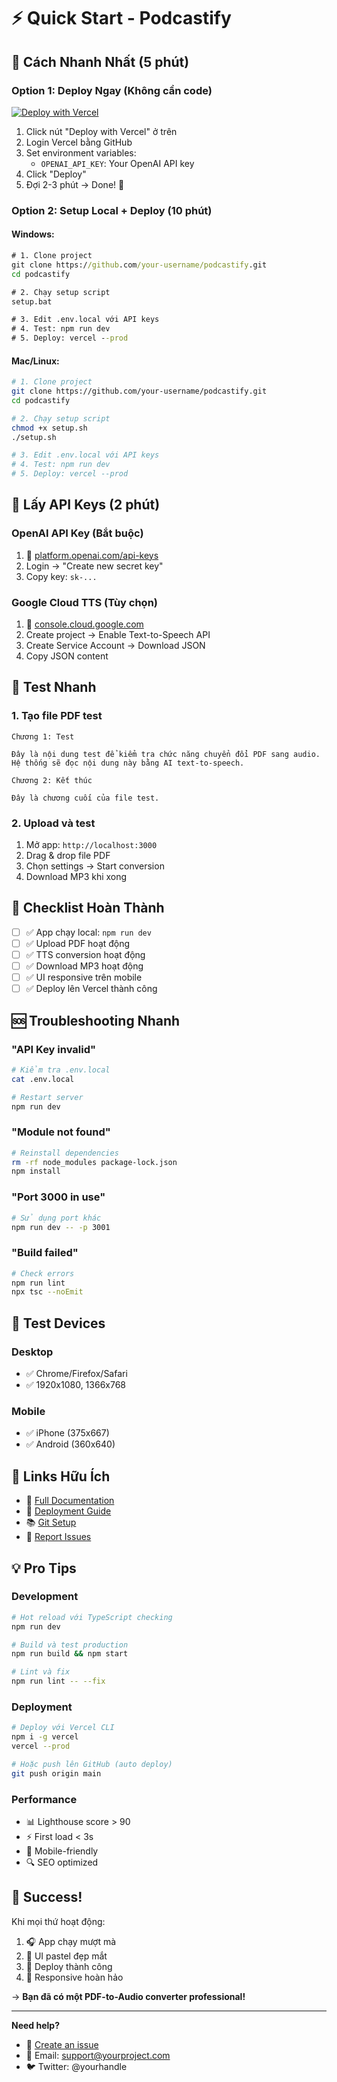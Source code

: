 # ⚡ Quick Start - Podcastify

## 🚀 Cách Nhanh Nhất (5 phút)

### Option 1: Deploy Ngay (Không cần code)
[![Deploy with Vercel](https://vercel.com/button)](https://vercel.com/new/clone?repository-url=https://github.com/your-username/podcastify)

1. Click nút "Deploy with Vercel" ở trên
2. Login Vercel bằng GitHub
3. Set environment variables:
   - `OPENAI_API_KEY`: Your OpenAI API key
4. Click "Deploy"
5. Đợi 2-3 phút → Done! 🎉

### Option 2: Setup Local + Deploy (10 phút)

#### Windows:
```cmd
# 1. Clone project
git clone https://github.com/your-username/podcastify.git
cd podcastify

# 2. Chạy setup script
setup.bat

# 3. Edit .env.local với API keys
# 4. Test: npm run dev
# 5. Deploy: vercel --prod
```

#### Mac/Linux:
```bash
# 1. Clone project
git clone https://github.com/your-username/podcastify.git
cd podcastify

# 2. Chạy setup script
chmod +x setup.sh
./setup.sh

# 3. Edit .env.local với API keys
# 4. Test: npm run dev
# 5. Deploy: vercel --prod
```

## 🔑 Lấy API Keys (2 phút)

### OpenAI API Key (Bắt buộc)
1. 🔗 [platform.openai.com/api-keys](https://platform.openai.com/api-keys)
2. Login → "Create new secret key"
3. Copy key: `sk-...`

### Google Cloud TTS (Tùy chọn)
1. 🔗 [console.cloud.google.com](https://console.cloud.google.com)
2. Create project → Enable Text-to-Speech API
3. Create Service Account → Download JSON
4. Copy JSON content

## 🧪 Test Nhanh

### 1. Tạo file PDF test
```
Chương 1: Test

Đây là nội dung test để kiểm tra chức năng chuyển đổi PDF sang audio.
Hệ thống sẽ đọc nội dung này bằng AI text-to-speech.

Chương 2: Kết thúc

Đây là chương cuối của file test.
```

### 2. Upload và test
1. Mở app: `http://localhost:3000`
2. Drag & drop file PDF
3. Chọn settings → Start conversion
4. Download MP3 khi xong

## 🎯 Checklist Hoàn Thành

- [ ] ✅ App chạy local: `npm run dev`
- [ ] ✅ Upload PDF hoạt động
- [ ] ✅ TTS conversion hoạt động
- [ ] ✅ Download MP3 hoạt động
- [ ] ✅ UI responsive trên mobile
- [ ] ✅ Deploy lên Vercel thành công

## 🆘 Troubleshooting Nhanh

### "API Key invalid"
```bash
# Kiểm tra .env.local
cat .env.local

# Restart server
npm run dev
```

### "Module not found"
```bash
# Reinstall dependencies
rm -rf node_modules package-lock.json
npm install
```

### "Port 3000 in use"
```bash
# Sử dụng port khác
npm run dev -- -p 3001
```

### "Build failed"
```bash
# Check errors
npm run lint
npx tsc --noEmit
```

## 📱 Test Devices

### Desktop
- ✅ Chrome/Firefox/Safari
- ✅ 1920x1080, 1366x768

### Mobile
- ✅ iPhone (375x667)
- ✅ Android (360x640)

## 🔗 Links Hữu Ích

- 📖 [Full Documentation](./GETTING_STARTED.md)
- 🚀 [Deployment Guide](./DEPLOYMENT.md)
- 📚 [Git Setup](./GIT_SETUP.md)
- 🐛 [Report Issues](https://github.com/your-username/podcastify/issues)

## 💡 Pro Tips

### Development
```bash
# Hot reload với TypeScript checking
npm run dev

# Build và test production
npm run build && npm start

# Lint và fix
npm run lint -- --fix
```

### Deployment
```bash
# Deploy với Vercel CLI
npm i -g vercel
vercel --prod

# Hoặc push lên GitHub (auto deploy)
git push origin main
```

### Performance
- 📊 Lighthouse score > 90
- ⚡ First load < 3s
- 📱 Mobile-friendly
- 🔍 SEO optimized

## 🎉 Success!

Khi mọi thứ hoạt động:
1. 🎧 App chạy mượt mà
2. 🎨 UI pastel đẹp mắt
3. 🚀 Deploy thành công
4. 📱 Responsive hoàn hảo

→ **Bạn đã có một PDF-to-Audio converter professional!**

---

**Need help?** 
- 💬 [Create an issue](https://github.com/your-username/podcastify/issues)
- 📧 Email: support@yourproject.com
- 🐦 Twitter: @yourhandle
